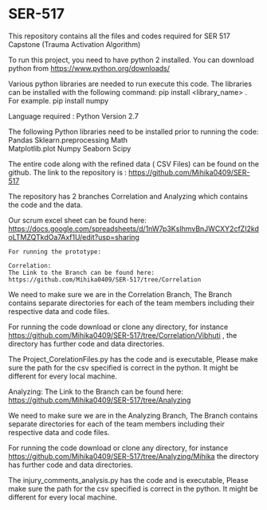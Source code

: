 # SER-517

This repository contains all the files and codes required for SER 517 Capstone (Trauma Activation Algorithm)

To run this project, you need to have python 2 installed. 
You can download python from https://www.python.org/downloads/

Various python libraries are needed to run execute this code. The libraries can be installed with the following command:
pip install <library_name> . For example. pip install numpy

Language required : Python Version 2.7

The following Python libraries need to be installed prior to running the code:
	Pandas
	Sklearn.preprocessing
	Math	
	Matplotlib.plot
Numpy
Seaborn
Scipy



The entire code along with the refined data ( CSV Files) can be found on the github. 
The link to the repository is : https://github.com/Mihika0409/SER-517

The repository has 2 branches Correlation and Analyzing which contains the code and the data.

Our scrum excel sheet can be found here: https://docs.google.com/spreadsheets/d/1nW7p3KsIhmvBnJWCXY2cfZI2kdoLTMZQTkdOa7Axf1U/edit?usp=sharing 

	For running the prototype:
	
	Correlation: 
	The Link to the Branch can be found here: 
	https://github.com/Mihika0409/SER-517/tree/Correlation

We need to make sure we are in the Correlation Branch, The Branch contains separate directories for each of the team members including their respective data and code files.

For running the code download or clone any directory, for instance https://github.com/Mihika0409/SER-517/tree/Correlation/Vibhuti , 
the directory has further code and data directories.

The Project_CorelationFiles.py has the code and is executable, Please make sure the path for the csv specified is correct in the python. It might be different for every local machine.


Analyzing:
The Link to the Branch can be found here: https://github.com/Mihika0409/SER-517/tree/Analyzing

We need to make sure we are in the Analyzing Branch, The Branch contains separate directories for each of the team members including their respective data and code files.

For running the code download or clone any directory, for instance https://github.com/Mihika0409/SER-517/tree/Analyzing/Mihika
the directory has further code and data directories.

The injury_comments_analysis.py has the code and is executable, Please make sure the path for the csv specified is correct in the python. It might be different for every local machine.


